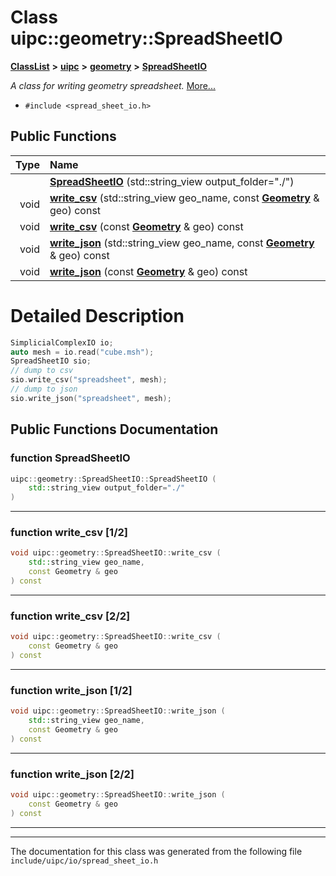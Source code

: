

# Class uipc::geometry::SpreadSheetIO



[**ClassList**](annotated.md) **>** [**uipc**](namespaceuipc.md) **>** [**geometry**](namespaceuipc_1_1geometry.md) **>** [**SpreadSheetIO**](classuipc_1_1geometry_1_1_spread_sheet_i_o.md)



_A class for writing geometry spreadsheet._ [More...](#detailed-description)

* `#include <spread_sheet_io.h>`





































## Public Functions

| Type | Name |
| ---: | :--- |
|   | [**SpreadSheetIO**](#function-spreadsheetio) (std::string\_view output\_folder="./") <br> |
|  void | [**write\_csv**](#function-write_csv-12) (std::string\_view geo\_name, const [**Geometry**](classuipc_1_1geometry_1_1_geometry.md) & geo) const<br> |
|  void | [**write\_csv**](#function-write_csv-22) (const [**Geometry**](classuipc_1_1geometry_1_1_geometry.md) & geo) const<br> |
|  void | [**write\_json**](#function-write_json-12) (std::string\_view geo\_name, const [**Geometry**](classuipc_1_1geometry_1_1_geometry.md) & geo) const<br> |
|  void | [**write\_json**](#function-write_json-22) (const [**Geometry**](classuipc_1_1geometry_1_1_geometry.md) & geo) const<br> |




























# Detailed Description



```C++
SimplicialComplexIO io;
auto mesh = io.read("cube.msh");
SpreadSheetIO sio;
// dump to csv
sio.write_csv("spreadsheet", mesh);
// dump to json
sio.write_json("spreadsheet", mesh);
```
 


    
## Public Functions Documentation




### function SpreadSheetIO 

```C++
uipc::geometry::SpreadSheetIO::SpreadSheetIO (
    std::string_view output_folder="./"
) 
```




<hr>



### function write\_csv [1/2]

```C++
void uipc::geometry::SpreadSheetIO::write_csv (
    std::string_view geo_name,
    const Geometry & geo
) const
```




<hr>



### function write\_csv [2/2]

```C++
void uipc::geometry::SpreadSheetIO::write_csv (
    const Geometry & geo
) const
```




<hr>



### function write\_json [1/2]

```C++
void uipc::geometry::SpreadSheetIO::write_json (
    std::string_view geo_name,
    const Geometry & geo
) const
```




<hr>



### function write\_json [2/2]

```C++
void uipc::geometry::SpreadSheetIO::write_json (
    const Geometry & geo
) const
```




<hr>

------------------------------
The documentation for this class was generated from the following file `include/uipc/io/spread_sheet_io.h`


